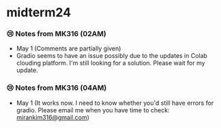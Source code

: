 # midterm24

### 😢 Notes from MK316 (02AM)
+ May 1 (Comments are partially given)
+ Gradio seems to have an issue possibly due to the updates in Colab clouding platform. I'm still looking for a solution. Please wait for my update.

### 😢 Notes from MK316 (04AM) 
+ May 1 (It works now. I need to know whether you'd still have errors for gradio. Please email me when you have time to check: mirankim316@gmail.com)
